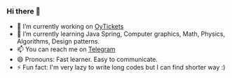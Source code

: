 ### Hi there 👋


- 🔭 I’m currently working on [OyTickets](https://www.oytickets.uz)
- 🌱 I’m currently learning Java Spring, Computer graphics, Math, Physics, Algorithms, Design patterns.
- 📫 You can reach me on [Telegram](https://t.me/Lazizkhan1)
- 😄 Pronouns: Fast learner. Easy to communicate. 
- ⚡ Fun fact: I'm very lazy to write long codes but I can find shorter way :)

